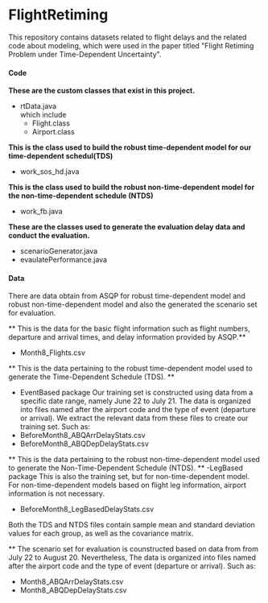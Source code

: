# FlightRetiming
This repository contains datasets related to flight delays and the related code about modeling, which were used in the paper titled "Flight Retiming Problem under Time-Dependent Uncertainty".
#### Code
**These are the custom classes that exist in this project.**
- rtData.java   
which include 
  - Flight.class    
  - Airport.class

**This is the class used to build the robust time-dependent model for our time-dependent schedul(TDS)**
- work_sos_hd.java

**This is the class used to build the robust non-time-dependent model for the non-time-dependent schedule (NTDS)**
- work_fb.java

**These are the classes used to generate the evaluation delay data and conduct the evaluation.**
- scenarioGenerator.java
- evaulatePerformance.java

#### Data
There are data obtain from ASQP for robust time-dependent model and robust non-time-dependent model and also the generated the scenario set for evaluation.

** This is the data for the basic flight information such as flight numbers, departure and arrival times, and delay information provided by ASQP.**
- Month8_Flights.csv


** This is the data pertaining to the robust time-dependent model used to generate the Time-Dependent Schedule (TDS). **
- EventBased package
 Our training set is constructed using data from a specific date range, namely June 22 to July 21. The data is organized into files named after the airport code and the type of event (departure or arrival). We extract the relevant data from these files to create our training set.
 Such as:
 - BeforeMonth8_ABQArrDelayStats.csv
 - BeforeMonth8_ABQDepDelayStats.csv

** This is the data pertaining to the robust non-time-dependent model used to generate the Non-Time-Dependent Schedule (NTDS). **
-LegBased package
  This is also the training set, but for non-time-dependent model. For non-time-dependent models based on flight leg information, airport information is not necessary.
  - BeforeMonth8_LegBasedDelayStats.csv

Both the TDS and NTDS files contain sample mean and standard deviation values for each group, as well as the covariance matrix.

** The scenario set for evaluation is counstructed based on data from from July 22 to August 20. Nevertheless, The data is organized into files named after the airport code and the type of event (departure or arrival).
Such as:
- Month8_ABQArrDelayStats.csv
- Month8_ABQDepDelayStats.csv


